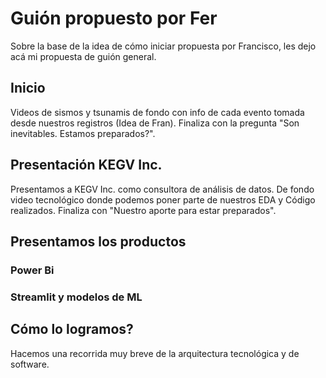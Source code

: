 # Guión propuesto por Fer

Sobre la base de la idea de cómo iniciar propuesta por Francisco, les dejo acá mi propuesta de guión general.

## Inicio

Videos de sismos y tsunamis de fondo con info de cada evento tomada desde nuestros registros (Idea de Fran).
Finaliza con la pregunta "Son inevitables. Estamos preparados?".

## Presentación KEGV Inc.

Presentamos a KEGV Inc. como consultora de análisis de datos.
De fondo video tecnológico donde podemos poner parte de nuestros EDA y Código realizados.
Finaliza con "Nuestro aporte para estar preparados".

## Presentamos los productos

### Power Bi

### Streamlit y modelos de ML

## Cómo lo logramos?

Hacemos una recorrida muy breve de la arquitectura tecnológica y de software.
